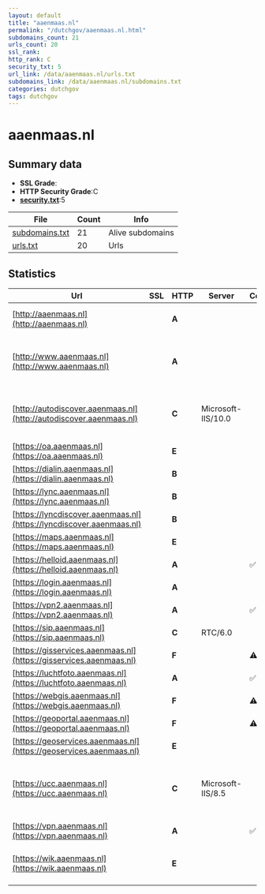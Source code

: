 ```yaml
---
layout: default
title: "aaenmaas.nl"
permalink: "/dutchgov/aaenmaas.nl.html"
subdomains_count: 21
urls_count: 20
ssl_rank: 
http_rank: C
security_txt: 5
url_link: /data/aaenmaas.nl/urls.txt
subdomains_link: /data/aaenmaas.nl/subdomains.txt
categories: dutchgov
tags: dutchgov
---
```



# aaenmaas.nl
## Summary data


 - **SSL Grade**:
 - **HTTP Security Grade**:C
 - **[security.txt](https://www.digitaleoverheid.nl/nieuws/standaard-security-txt-nu-verplicht-voor-overheid/)**:5


| File       | Count | Info |
|------------|-------|------|
|[subdomains.txt](/DutchGovScope/data/aaenmaas.nl/subdomains.txt)|21|Alive subdomains|
|[urls.txt](/DutchGovScope/data/aaenmaas.nl/urls.txt)|20|Urls|


## Statistics


| Url | SSL | HTTP | Server | Cookie | HSTS | CORS | CTO | CSP | XFO | XXP | RP |FP| Tech |Title |
|--------|-------|-------|------|------|------|------|------|------|------|------|------|------|------|------|
|[http://aaenmaas.nl](http://aaenmaas.nl)| | **A**|| |:white_check_mark: | | | :white_check_mark:| :white_check_mark: | :white_check_mark: | :white_check_mark: | |HSTS Microsoft ASP.NET:-||
|[http://www.aaenmaas.nl](http://www.aaenmaas.nl)| | **A**|| |:white_check_mark: | | | :white_check_mark:| :white_check_mark: | :white_check_mark: | :white_check_mark: | |Google Tag Manager HSTS Microsoft ASP.NET:-||
|[http://autodiscover.aaenmaas.nl](http://autodiscover.aaenmaas.nl)| | **C**|Microsoft-IIS/10.0| |:white_check_mark: | | | | | | :white_check_mark: | |IIS:10.0 Microsoft ASP.NET Windows Server||
|[https://oa.aaenmaas.nl](https://oa.aaenmaas.nl)| | **E**|| | | | | | | | :white_check_mark: | |||
|[https://dialin.aaenmaas.nl](https://dialin.aaenmaas.nl)| | **B**|| |:white_check_mark: | | | | | | :white_check_mark: | |HSTS|Conferencing Dia...|
|[https://lync.aaenmaas.nl](https://lync.aaenmaas.nl)| | **B**|| |:white_check_mark: | | | | | | :white_check_mark: | |HSTS|403 - Forbidden:...|
|[https://lyncdiscover.aaenmaas.nl](https://lyncdiscover.aaenmaas.nl)| | **B**|| |:white_check_mark: | | | | | | :white_check_mark: | |HSTS||
|[https://maps.aaenmaas.nl](https://maps.aaenmaas.nl)| | **E**|| | | | | | | | :white_check_mark: | |||
|[https://helloid.aaenmaas.nl](https://helloid.aaenmaas.nl)| | **A**||:white_check_mark: |:white_check_mark: | | |:warning: | :white_check_mark: | | :white_check_mark: | |Azure HSTS|Object moved|
|[https://login.aaenmaas.nl](https://login.aaenmaas.nl)| | **A**|| |:white_check_mark: | | | | :white_check_mark: | :white_check_mark: | :white_check_mark: | :white_check_mark: |HSTS||
|[https://vpn2.aaenmaas.nl](https://vpn2.aaenmaas.nl)| | **A**||:white_check_mark: |:white_check_mark: | | |:warning: | :white_check_mark: | :white_check_mark: | :white_check_mark: | |HSTS||
|[https://sip.aaenmaas.nl](https://sip.aaenmaas.nl)| | **C**|RTC/6.0| |:white_check_mark: | | | | | | :white_check_mark: | |HSTS||
|[https://gisservices.aaenmaas.nl](https://gisservices.aaenmaas.nl)| | **F**||:warning: | | | | | | | :white_check_mark: | |Microsoft ASP.NET|IIS Windows Serv...|
|[https://luchtfoto.aaenmaas.nl](https://luchtfoto.aaenmaas.nl)| | **A**||:white_check_mark: |:white_check_mark: | | | | :white_check_mark: | :white_check_mark: | :white_check_mark: | |||
|[https://webgis.aaenmaas.nl](https://webgis.aaenmaas.nl)| | **F**||:warning: | | | | | | | :white_check_mark: | |Microsoft ASP.NET|IIS Windows Serv...|
|[https://geoportal.aaenmaas.nl](https://geoportal.aaenmaas.nl)| | **F**||:warning: | | | | | | | :white_check_mark: | |Microsoft ASP.NET|IIS Windows Serv...|
|[https://geoservices.aaenmaas.nl](https://geoservices.aaenmaas.nl)| | **E**|| | | | | | | | :white_check_mark: | |||
|[https://ucc.aaenmaas.nl](https://ucc.aaenmaas.nl)| | **C**|Microsoft-IIS/8.5| |:white_check_mark: | | | | | | :white_check_mark: | |HSTS IIS:8.5 Microsoft ASP.NET Windows Server|IIS Windows Serv...|
|[https://vpn.aaenmaas.nl](https://vpn.aaenmaas.nl)| | **A**||:white_check_mark: |:white_check_mark: | | |:warning: | :white_check_mark: | :white_check_mark: | :white_check_mark: | |HSTS||
|[https://wik.aaenmaas.nl](https://wik.aaenmaas.nl)| | **E**|| | | | | | | | :white_check_mark: | |Application Request Routing:3.0 IIS|Redirecting...|


